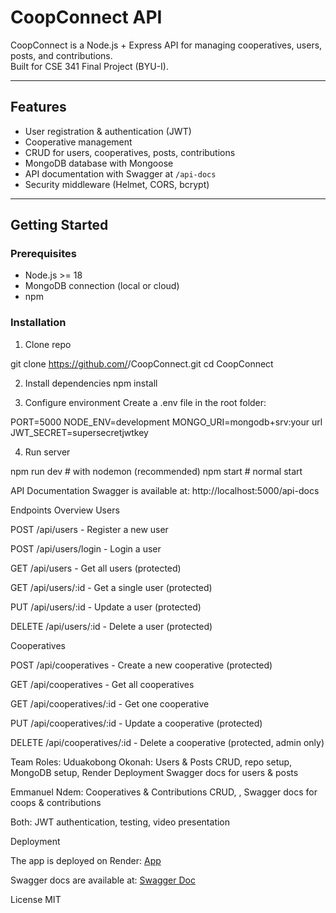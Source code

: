 # CoopConnect API

CoopConnect is a Node.js + Express API for managing cooperatives, users, posts, and contributions.  
Built for CSE 341 Final Project (BYU-I).

---

## Features
- User registration & authentication (JWT)
- Cooperative management
- CRUD for users, cooperatives, posts, contributions
- MongoDB database with Mongoose
- API documentation with Swagger at `/api-docs`
- Security middleware (Helmet, CORS, bcrypt)

---

## Getting Started

### Prerequisites

- Node.js >= 18
- MongoDB connection (local or cloud)
- npm

### Installation

1. Clone repo

git clone https://github.com/<your-team-repo>/CoopConnect.git
cd CoopConnect

2. Install dependencies
npm install

3. Configure environment
Create a .env file in the root folder:


PORT=5000
NODE_ENV=development
MONGO_URI=mongodb+srv:your url
JWT_SECRET=supersecretjwtkey

4. Run server

npm run dev   # with nodemon (recommended)
npm start     # normal start


API Documentation
Swagger is available at:
http://localhost:5000/api-docs

Endpoints Overview
Users

POST /api/users - Register a new user

POST /api/users/login - Login a user

GET /api/users - Get all users (protected)

GET /api/users/:id - Get a single user (protected)

PUT /api/users/:id - Update a user (protected)

DELETE /api/users/:id - Delete a user (protected)

Cooperatives

POST /api/cooperatives - Create a new cooperative (protected)

GET /api/cooperatives - Get all cooperatives

GET /api/cooperatives/:id - Get one cooperative

PUT /api/cooperatives/:id - Update a cooperative (protected)

DELETE /api/cooperatives/:id - Delete a cooperative (protected, admin only)


Team Roles:
Uduakobong Okonah: Users & Posts CRUD, repo setup, MongoDB setup, Render Deployment Swagger docs for users & posts

Emmanuel Ndem: Cooperatives & Contributions CRUD, , Swagger docs for coops & contributions

Both: JWT authentication, testing, video presentation

Deployment

The app is deployed on Render:
[App](https://coopconnect-jls2.onrender.com)

Swagger docs are available at:
[Swagger Doc](https://coopconnect-jls2.onrender.com/api-docs)

License
MIT